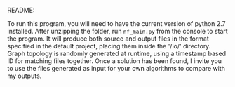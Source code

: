 README:

To run this program, you will need to have the current version of python 2.7 installed.  After unzipping the folder, run `nf_main.py` from the console to start the program.  It will produce both source and output files in the format specified in the default project, placing them inside the '/io/' directory.  Graph topology is randomly generated at runtime, using a timestamp based ID for matching files together.  Once a solution has been found, I invite you to use the files generated as input for your own algorithms to compare with my outputs.